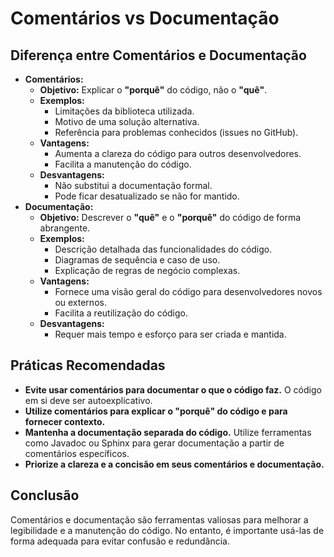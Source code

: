 # Comentários vs Documentação

## Diferença entre Comentários e Documentação

- **Comentários:**
    - **Objetivo:** Explicar o **"porquê"** do código, não o **"quê"**.
    - **Exemplos:**
        - Limitações da biblioteca utilizada.
        - Motivo de uma solução alternativa.
        - Referência para problemas conhecidos (issues no GitHub).
    - **Vantagens:**
        - Aumenta a clareza do código para outros desenvolvedores.
        - Facilita a manutenção do código.
    - **Desvantagens:**
        - Não substitui a documentação formal.
        - Pode ficar desatualizado se não for mantido.
- **Documentação:**
    - **Objetivo:** Descrever o **"quê"** e o **"porquê"** do código de forma abrangente.
    - **Exemplos:**
        - Descrição detalhada das funcionalidades do código.
        - Diagramas de sequência e caso de uso.
        - Explicação de regras de negócio complexas.
    - **Vantagens:**
        - Fornece uma visão geral do código para desenvolvedores novos ou externos.
        - Facilita a reutilização do código.
    - **Desvantagens:**
        - Requer mais tempo e esforço para ser criada e mantida.

## Práticas Recomendadas

- **Evite usar comentários para documentar o que o código faz.** O código em si deve ser autoexplicativo.
- **Utilize comentários para explicar o "porquê" do código e para fornecer contexto.**
- **Mantenha a documentação separada do código.** Utilize ferramentas como Javadoc ou Sphinx para gerar documentação a partir de comentários específicos.
- **Priorize a clareza e a concisão em seus comentários e documentação.**

## Conclusão

Comentários e documentação são ferramentas valiosas para melhorar a legibilidade e a manutenção do código. No entanto, é importante usá-las de forma adequada para evitar confusão e redundância.
